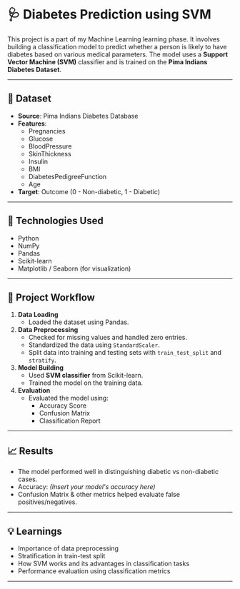 # 🩺 Diabetes Prediction using SVM

This project is a part of my Machine Learning learning phase. It involves building a classification model to predict whether a person is likely to have diabetes based on various medical parameters. The model uses a **Support Vector Machine (SVM)** classifier and is trained on the **Pima Indians Diabetes Dataset**.

---

## 📁 Dataset
- **Source**: Pima Indians Diabetes Database
- **Features**:
  - Pregnancies
  - Glucose
  - BloodPressure
  - SkinThickness
  - Insulin
  - BMI
  - DiabetesPedigreeFunction
  - Age
- **Target**: Outcome (0 - Non-diabetic, 1 - Diabetic)

---

## 📌 Technologies Used
- Python
- NumPy
- Pandas
- Scikit-learn
- Matplotlib / Seaborn (for visualization)

---

## 🔧 Project Workflow

1. **Data Loading**
   - Loaded the dataset using Pandas.
2. **Data Preprocessing**
   - Checked for missing values and handled zero entries.
   - Standardized the data using `StandardScaler`.
   - Split data into training and testing sets with `train_test_split` and `stratify`.
3. **Model Building**
   - Used **SVM classifier** from Scikit-learn.
   - Trained the model on the training data.
4. **Evaluation**
   - Evaluated the model using:
     - Accuracy Score
     - Confusion Matrix
     - Classification Report

---

## 📈 Results

- The model performed well in distinguishing diabetic vs non-diabetic cases.
- Accuracy: *(Insert your model's accuracy here)*
- Confusion Matrix & other metrics helped evaluate false positives/negatives.

---

## 💡 Learnings

- Importance of data preprocessing
- Stratification in train-test split
- How SVM works and its advantages in classification tasks
- Performance evaluation using classification metrics

---

